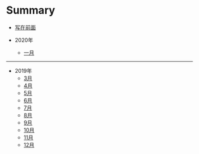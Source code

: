 # Summary

* [写在前面](README.md)


* 2020年
    * [一月](2020/一月/一月.md)

----

* 2019年
    * [3月](2019/March/March.md)
    * [4月](2019/April/April.md)
    * [5月](2019/May/May.md)
    * [6月](2019/June/June.md)
    * [7月](2019/July/July.md)
    * [8月](2019/August/August.md)
    * [9月](2019/September/September.md)
    * [10月](2019/October/October.md)
    * [11月](2019/November/November.md)
    * [12月](2019/December/December.md)

